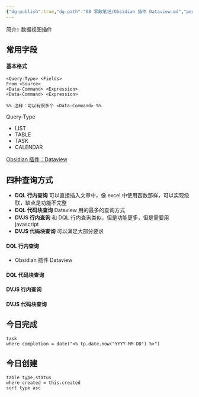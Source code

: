 ```yaml
---
{"dg-publish":true,"dg-path":"08 零散笔记/Obsidian 插件 Dataview.md","permalink":"/08 零散笔记/Obsidian 插件 Dataview/","created":"2023-10-31","updated":"2025-08-01"}
---
```



简介:: 数据视图插件

## 常用字段

#### 基本格式

```
<Query-Type> <Fields>
From <Source> 
<Data-Command> <Expression> 
<Data-Command> <Expression> 

%% 注释：可以有很多个 <Data-Command> %%
```

Query-Type
- LIST
- TABLE
- TASK
- CALENDAR

[Obsidian 插件：Dataview](https://pkmer.cn/Pkmer-Docs/10-obsidian/obsidian%E7%A4%BE%E5%8C%BA%E6%8F%92%E4%BB%B6/dataview/dataview/)

## 四种查询方式

- **DQL 行内查询**	可以直接插入文章中，像 excel 中使用函数那样，可以实现级联，缺点是功能不完整
- **DQL 代码块查询**	Dataview 用的最多的查询方式
- **DVJS 行内查询**	和 DQL 行内查询类似，但是功能更多，但是需要用 javascript
- **DVJS 代码块查询**	可以满足大部分要求

#### DQL 行内查询

- Obsidian 插件 Dataview

#### DQL 代码块查询

#### DVJS 行内查询

#### DVJS 代码块查询

## 今日完成

```
task
where completion = date("<% tp.date.now("YYYY-MM-DD") %>")
```

## 今日创建

```
table type,status
where created = this.created
sort type asc
```